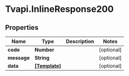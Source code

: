 # Tvapi.InlineResponse200

## Properties
Name | Type | Description | Notes
------------ | ------------- | ------------- | -------------
**code** | **Number** |  | [optional] 
**message** | **String** |  | [optional] 
**data** | [**[Template]**](Template.md) |  | [optional] 



